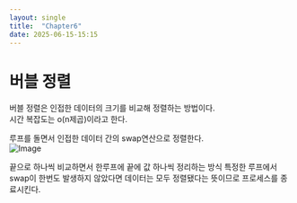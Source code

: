 ```yaml
---
layout: single
title:  "Chapter6"
date: 2025-06-15-15:15 
---
```


# 버블 정렬

버블 정렬은 인접한 데이터의 크기를 비교해 정렬하는 방법이다.  
시간 복잡도는 o(n제곱)이라고 한다.  

루프를 돌면서 인접한 데이터 간의 swap연산으로 정렬한다.  
![Image](https://github.com/user-attachments/assets/28bf27c1-25dd-4e03-a2a8-f330e5567449)  

끝으로 하나씩 비교하면서 한루프에 끝에 값 하나씩 정리하는 방식
특정한 루프에서 swap이 한번도 발생하지 않았다면 데이터는 모두 정렬됐다는 뜻이므로 프로세스를 종료시킨다.
